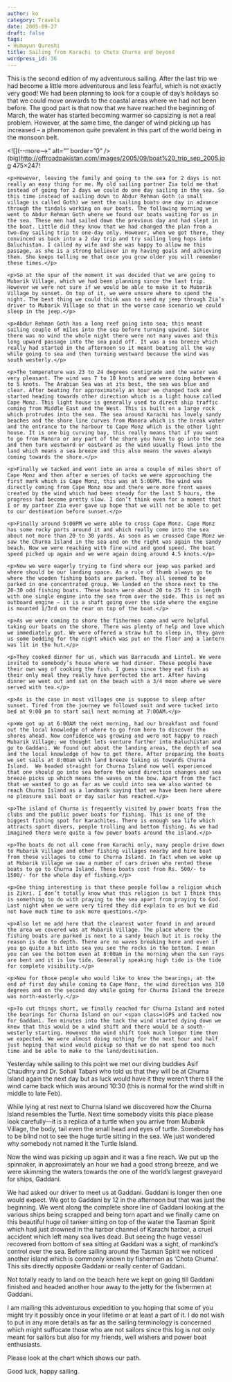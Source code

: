 ```yaml
---
author: ko
category: Travels
date: 2005-09-27
draft: false
tags:
- Humayun Qureshi
title: Sailing from Karachi to Chuta Churna and beyond
wordpress_id: 36
---
```


This is the second edition of my adventurous sailing. After the last trip we had become a little more adventurous and less fearful, which is not exactly very good! We had been planning to look for a couple of day’s holidays so that we could move onwards to the coastal areas where we had not been before. The good part is that now that we have reached the beginning of March, the water has started becoming warmer so capsizing is not a real problem. However, at the same time, the danger of wind picking up has increased – a phenomenon quite prevalent in this part of the world being in the monsoon belt.

<![](--more-->” alt=”” border=”0” />(big)http://offroadpakistan.com/images/2005/09/boat%20_trip_sep_2005.jpg 475×247!</p>

	<p>However, leaving the family and going to the sea for 2 days is not really an easy thing for me. My old sailing partner Zia told me that instead of going for 2 days we could do one day sailing in the sea. So this time instead of sailing down to Abdur Rehman Goth (a small village is called Goth) we sent the sailing boats one day in advance through the tindals working on our boats. The following morning we went to Abdur Rehman Goth where we found our boats waiting for us in the sea. These men had sailed down the previous day and had slept in the boat. Little did they know that we had changed the plan from a two-day sailing trip to one-day only. However, when we got there, they convinced us back into a 2 day trip and try sailing long hops into Baluchistan. I called my wife and she was happy to allow me this passage, as she is a strong believer in my having goals and achieving them. She keeps telling me that once you grow older you will remember these times.</p>

	<p>So at the spur of the moment it was decided that we are going to Mubarik Village, which we had been planning since the last trip. However we were not sure if we would be able to make it to Mubarik Village by sunset. On top of it, we were unsure where to spend the night. The best thing we could think was to send my jeep through Zia’s driver to Mubarik Village so that in the worse case scenario we could sleep in the jeep.</p>

	<p>Abdur Rehman Goth has a long reef going into sea; this meant sailing couple of miles into the sea before turning upwind. Since there was no wind the whole night there were not many waves and this long upward passage into the sea paid off. It was a sea breeze which really had started in the afternoon so it meant beating all the way while going to sea and then turning westward because the wind was south westerly.</p>

	<p>The temperature was 23 to 24 degrees centigrade and the water was very pleasant. The wind was 7 to 10 knots and we were doing between 4 to 5 knots. The Arabian Sea was at its best, the sea was blue and clear. After beating for approximately an hour we changed tack and started heading towards other direction which is a light house called Cape Monz. This light house is generally used to direct ship traffic coming from Middle East and the West. This is built on a large rock which protrudes into the sea. The sea around Karachi has lovely sandy beaches and the shore line curves from Manora which is the break water and the entrance to the harbour to Cape Monz which is the other light house. It is one big curving bay, this really means that if you want to go from Manora or any part of the shore you have to go into the sea and then turn westward or eastward as the wind usually flows into the land which means a sea breeze and this also means the waves always coming towards the shore.</p>

	<p>Finally we tacked and went into an area a couple of miles short of Cape Monz and then after a series of tacks we were approaching the first mark which is Cape Monz, this was at 5:00PM. The wind was directly coming from Cape Monz now and there were more front waves created by the wind which had been steady for the last 5 hours, the progress had become pretty slow. I don’t think even for a moment that I or my partner Zia ever gave up hope that we will not be able to get to our destination before sunset.</p>

	<p>Finally around 5:00PM we were able to cross Cape Monz. Cape Monz has some rocky parts around it and which really come into the sea about not more than 20 to 30 yards. As soon as we crossed Cape Monz we saw the Churna Island in the sea and on the right was again the sandy beach. Now we were reaching with fine wind and good speed. The boat speed picked up again and we were again doing around 4.5 knots.</p>

	<p>Now we were eagerly trying to find where our jeep was parked and where should be our landing space. As a rule of thumb always go to where the wooden fishing boats are parked. They all seemed to be parked in one concentrated group. We landed on the shore next to the 20-30 odd fishing boats. These boats were about 20 to 25 ft in length with one single engine into the sea from over the side. This is not an outboard engine – it is a shaft going over the side where the engine is mounted 1/3rd on the rear on top of the boat.</p>

	<p>As we were coming to shore the fishermen came and were helpful taking our boats on the shore. There was plenty of help and love which we immediately got. We were offered a straw hut to sleep in, they gave us some bedding for the night which was put on the floor and a lantern was lit in the hut.</p>

	<p>They cooked dinner for us, which was Barracuda and Lintel. We were invited to somebody’s house where we had dinner. These people have their own way of cooking the fish. I guess since they eat fish as their only meal they really have perfected the art. After having dinner we went out and sat on the beach with a 3/4 moon where we were served with tea.</p>

	<p>As is the case in most villages one is suppose to sleep after sunset. Tired from the journey we followed suit and were tucked into bed at 9:00 pm to start sail next morning at 7:00AM.</p>

	<p>We got up at 6:00AM the next morning, had our breakfast and found out the local knowledge of where to go from here to discover the shores ahead. Now confidence was growing and were not happy to reach Mubarik Village; we thought lets venture further into Baluchistan and go to Gaddani. We found out about the landing areas, the depth of sea and the local knowledge of how to get there. After preparing the boats we set sails at 8:00am with land breeze taking us towards Churna Island.  We headed straight for Churna Island now well experienced that one should go into sea before the wind direction changes and sea breeze picks up which means the waves on the bow. Apart from the fact that we wanted to go as far as we could into sea we also wanted to reach Churna Island as a landmark saying that we have been here where no pleasure sail boat or day sailor has reached.</p>

	<p>The island of Churna is frequently visited by power boats from the clubs and the public power boats for fishing. This is one of the biggest fishing spot for Karachites. There is enough sea life which attracts sport divers, people trolling and bottom fishing. As we had imagined there were quite a few power boats around the island.</p>

	<p>The boats do not all come from Karachi only, many people drive down to Mubarik Village and other fishing villages nearby and hire boat from these villages to come to Churna Island. In fact when we woke up at Mubarik Village we saw a number of cars driven who rented these boats to go to Churna Island. These boats cost from Rs. 500/- to 1500/- for the whole day of fishing.</p>

	<p>One thing interesting is that these people follow a religion which is Zikri. I don’t totally know what this religion is but I think this is something to do with praying to the sea apart from praying to God. Last night when we were very tired they did explain to us but we did not have much time to ask more questions.</p>

	<p>Also let me add here that the clearest water found in and around the area we covered was at Mubarik Village. The place where the fishing boats are parked is next to a sandy beach but it is rocky the reason is due to depth. There are no waves breaking here and even if you go quite a bit into sea you see the rocks in the bottom. I mean you can see the bottom even at 8:00am in the morning when the sun rays are bent and it is low tide. Generally speaking high tide is the tide for complete visibility.</p>

	<p>Now for those people who would like to know the bearings, at the end of first day while coming to Cape Monz, the wind direction was 310 degrees and on the second day while going for Churna Island the breeze was north-easterly.</p>

	<p>To cut things short, we finally reached for Churna Island and noted the bearings for Churna Island on our <span class=)GPS and tacked now for Gaddani. Ten minutes into the tack the wind started dying down we knew that this would be a wind shift and there would be a south-westerly starting. However the wind shift took much longer time then we expected. We were almost doing nothing for the next hour and half just hoping that wind would pickup so that we do not spend too much time and be able to make to the land/destination.

Yesterday while sailing to this point we met our diving buddies Asif Chaudhry and Dr. Sohail Tabani who told us that they will be at Churna Island again the next day but as luck would have it they weren’t there till the wind came back which was around 10:30 (this is normal for the wind shift in middle to late Feb).

While lying at rest next to Churna Island we discovered how the Churna Island resembles the Turtle. Next time somebody visits this place please look carefully—it is a replica of a turtle when you arrive from Mubarik Village, the body, tail even the small head and eyes of turtle. Somebody has to be blind not to see the huge turtle sitting in the sea. We just wondered why somebody not named it the Turtle Island.

Now the wind was picking up again and it was a fine reach. We put up the spinnaker, in approximately an hour we had a good strong breeze, and we were skimming the waters towards the one of the world’s largest graveyard for ships, Gaddani.

We had asked our driver to meet us at Gaddani. Gaddani is longer then one would expect. We got to Gaddani by 12 in the afternoon but that was just the beginning. We went along the complete shore line of Gaddani looking at the various ships being scrapped and being torn apart and we finally came on this beautiful huge oil tanker sitting on top of the water the Tasman Spirit which had just drowned in the harbor channel of Karachi harbor, a cruel accident which left many sea lives dead. But seeing the huge vessel recovered from bottom of sea sitting at Gaddani was a sight, of mankind’s control over the sea. Before sailing around the Tasman Spirit we noticed another island which is commonly known by fishermen as ‘Chota Churna’. This sits directly opposite Gaddani or really center of Gaddani.

Not totally ready to land on the beach here we kept on going till Gaddani finished and headed another hour away to the jetty for the fishermen at Gaddani.

I am mailing this adventurous expedition to you hoping that some of you might try it possibly once in your lifetime or at least a part of it. I do not wish to put in any more details as far as the sailing terminology is concerned which might suffocate those who are not sailors since this log is not only meant for sailors but also for my friends, well wishers and power boat enthusiasts.

Please look at the chart which shows our path.

Good luck, happy sailing.